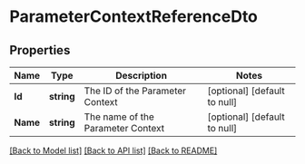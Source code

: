 # ParameterContextReferenceDto

## Properties
Name | Type | Description | Notes
------------ | ------------- | ------------- | -------------
**Id** | **string** | The ID of the Parameter Context | [optional] [default to null]
**Name** | **string** | The name of the Parameter Context | [optional] [default to null]

[[Back to Model list]](../README.md#documentation-for-models) [[Back to API list]](../README.md#documentation-for-api-endpoints) [[Back to README]](../README.md)

